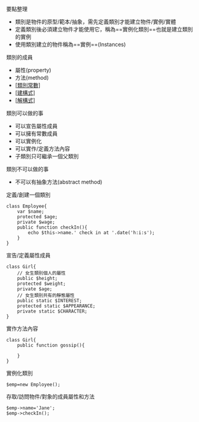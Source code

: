 要點整理
* 類別是物件的原型/範本/抽象，需先定義類別才能建立物件/實例/實體
* 定義類別後必須建立物件才能使用它，稱為==實例化類別==也就是建立類別的實例
* 使用類別建立的物件稱為==實例==(Instances)

類別的成員
- 屬性(property)
- 方法(method)
- [[類別常數]](constant)
- [[建構式]](constructor)	
- [[解構式]](destructor)

類別可以做的事
* 可以宣告屬性成員
* 可以擁有常數成員
* 可以實例化
* 可以實作/定義方法內容
* 子類別只可繼承一個父類別

類別不可以做的事
* 不可以有抽象方法(abstract method)

定義/創建一個類別
```
class Employee{
	var $name;
	protected $age;
	private $wage;
	public function checkIn(){
		echo $this->name.' check in at '.date('h:i:s');
	}	
}
```

宣告/定義屬性成員
```
class Girl{	
	// 女生類別個人的屬性
	public $height;
	protected $weight;
	private $age;	
	// 女生類別共有的靜態屬性
	public static $INTEREST;
	protected static $APPEARANCE;
	private static $CHARACTER;
}
```

實作方法內容
```
class Girl{
	public function gossip(){
	
	}
}
```

實例化類別
```
$emp=new Employee();
```

存取/訪問物件/對象的成員屬性和方法
```
$emp->name='Jane';
$emp->checkIn();
```